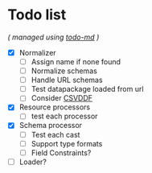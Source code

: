 # Todo list

_\( managed using [todo-md](https://github.com/Hypercubed/todo-md) \)_

- [x] Normalizer
  - [ ] Assign name if none found
  - [ ] Normalize schemas
  - [ ] Handle URL schemas
  - [ ] Test datapackage loaded from url
  - [ ] Consider [CSVDDF](http://specs.frictionlessdata.io/csv-dialect/)
- [x] Resource processors
  - [ ] test each processor
- [x] Schema processor
  - [ ] Test each cast
  - [ ] Support type formats
  - [ ] Field Constraints?
- [ ] Loader?
